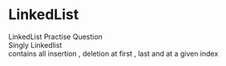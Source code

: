 # LinkedList

LinkedList Practise Question
</br>
Singly Linkedlist
</br>
contains all insertion , deletion at first , last and at a given index
